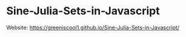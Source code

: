 # Sine-Julia-Sets-in-Javascript
Website: https://greeniscool1.github.io/Sine-Julia-Sets-in-Javascript/
